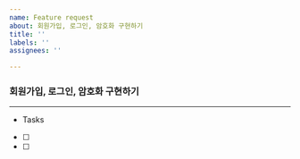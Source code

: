 ```yaml
---
name: Feature request
about: 회원가입, 로그인, 암호화 구현하기
title: ''
labels: ''
assignees: ''

---
```


### 회원가입, 로그인, 암호화 구현하기
-----

- Tasks
- [ ]
- [ ]
